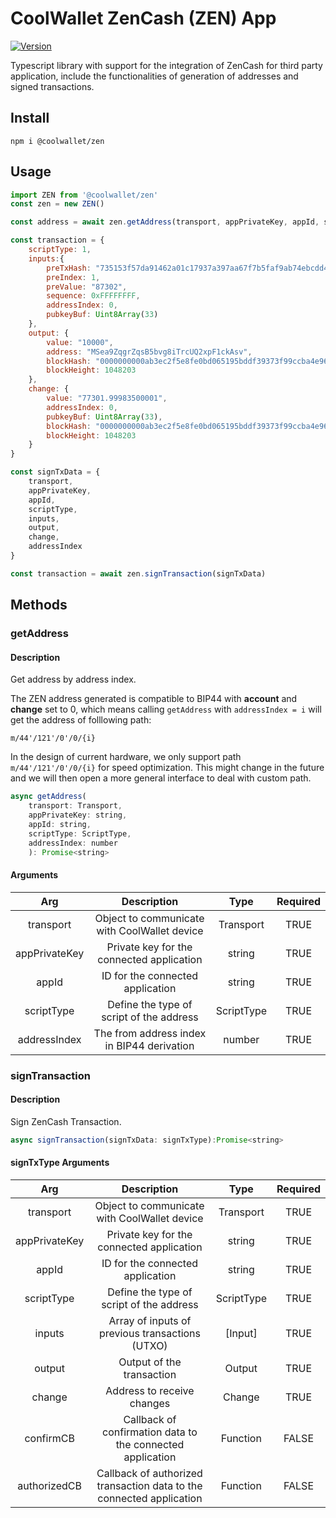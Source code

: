 # CoolWallet ZenCash (ZEN) App
[![Version](https://img.shields.io/npm/v/@coolwallet/zen)](https://www.npmjs.com/package/@coolwallet/zen)

Typescript library with support for the integration of ZenCash for third party application, include the functionalities of generation of addresses and signed transactions. 

## Install

```shell
npm i @coolwallet/zen
```

## Usage

```javascript
import ZEN from '@coolwallet/zen'
const zen = new ZEN()

const address = await zen.getAddress(transport, appPrivateKey, appId, scriptType, 0);

const transaction = {
    scriptType: 1,
    inputs:{
        preTxHash: "735153f57da91462a01c17937a397aa67f7b5faf9ab74ebcdd4c8f485aba26f5",
        preIndex: 1,
        preValue: "87302",
        sequence: 0xFFFFFFFF,
        addressIndex: 0,
        pubkeyBuf: Uint8Array(33)
    },
    output: {
        value: "10000",
        address: "MSea9ZqgrZqsB5bvg8iTrcUQ2xpF1ckAsv",
        blockHash: "0000000000ab3ec2f5e8fe0bd065195bddf39373f99ccba4e9657e9d84dbf9ae",
        blockHeight: 1048203
    },
    change: {
        value: "77301.99983500001",
        addressIndex: 0,
        pubkeyBuf: Uint8Array(33),
        blockHash: "0000000000ab3ec2f5e8fe0bd065195bddf39373f99ccba4e9657e9d84dbf9ae",
        blockHeight: 1048203
    }
}

const signTxData = {
    transport,
    appPrivateKey,
    appId,
    scriptType,
    inputs,
    output,
    change,
    addressIndex
}

const transaction = await zen.signTransaction(signTxData)
```

## Methods

### getAddress

#### Description

Get address by address index.

The ZEN address generated is compatible to BIP44 with **account** and **change** set to 0, which means calling `getAddress` with `addressIndex = i` will get the address of folllowing path:

```none
m/44'/121'/0'/0/{i}
```

In the design of current hardware, we only support path `m/44'/121'/0'/0/{i}` for speed optimization. This might change in the future and we will then open a more general interface to deal with custom path.

```javascript
async getAddress(
    transport: Transport, 
    appPrivateKey: string, 
    appId: string, 
    scriptType: ScriptType, 
    addressIndex: number
    ): Promise<string> 
```

#### Arguments

|      Arg      |                  Description                 |    Type    | Required |
|:-------------:|:--------------------------------------------:|:----------:|:--------:|
|   transport   | Object to communicate with CoolWallet device |  Transport |   TRUE   |
| appPrivateKey |   Private key for the connected application  |   string   |   TRUE   |
|     appId     |       ID for the connected application       |   string   |   TRUE   |
|   scriptType  |   Define the type of script of the address   | ScriptType |   TRUE   |
|  addressIndex |  The from address index in BIP44 derivation  |   number   |   TRUE   |

### signTransaction

#### Description

Sign ZenCash Transaction.

```javascript
async signTransaction(signTxData: signTxType):Promise<string>
```

#### signTxType Arguments

|      Arg      |                              Description                             |    Type    | Required |
|:-------------:|:--------------------------------------------------------------------:|:----------:|:--------:|
|   transport   |             Object to communicate with CoolWallet device             |  Transport |   TRUE   |
| appPrivateKey |               Private key for the connected application              |   string   |   TRUE   |
|     appId     |                   ID for the connected application                   |   string   |   TRUE   |
|   scriptType  |               Define the type of script of the address               | ScriptType |   TRUE   |
|     inputs    |            Array of inputs of previous transactions (UTXO)           |   [Input]  |   TRUE   |
|     output    |                       Output of the transaction                      |   Output   |   TRUE   |
|     change    |                      Address to receive changes                      |   Change   |   TRUE   |
|   confirmCB   |      Callback of confirmation data to the connected application      |  Function  |   FALSE  |
|  authorizedCB | Callback of authorized transaction data to the connected application |  Function  |   FALSE  |
